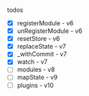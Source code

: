 todos

- [x] registerModule - v6
- [x] unRegisterModule - v6
- [x] resetStore - v6
- [x] replaceState - v7
- [x] _withCommit - v7
- [x] watch - v7
- [ ] modules - v8
- [ ] mapState - v9
- [ ] plugins - v10
